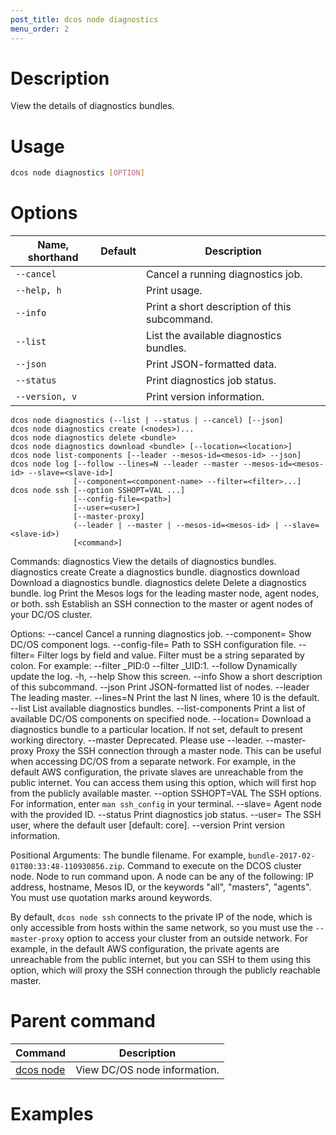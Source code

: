 ```yaml
---
post_title: dcos node diagnostics
menu_order: 2
---
```

    
# Description
View the details of diagnostics bundles.

# Usage

```bash
dcos node diagnostics [OPTION]
```

# Options

| Name, shorthand | Default | Description |
|---------|-------------|-------------|
| `--cancel`   |             | Cancel a running diagnostics job. |
| `--help, h`   |             |  Print usage. |
| `--info`   |             |  Print a short description of this subcommand. |
| `--list`   |             |  List the available diagnostics bundles. |
| `--json`   |             |  Print JSON-formatted data. |
| `--status`   |             |  Print diagnostics job status. |
| `--version, v`   |             | Print version information. |



    dcos node diagnostics (--list | --status | --cancel) [--json]
    dcos node diagnostics create (<nodes>)...
    dcos node diagnostics delete <bundle>
    dcos node diagnostics download <bundle> [--location=<location>]
    dcos node list-components [--leader --mesos-id=<mesos-id> --json]
    dcos node log [--follow --lines=N --leader --master --mesos-id=<mesos-id> --slave=<slave-id>]
                  [--component=<component-name> --filter=<filter>...]
    dcos node ssh [--option SSHOPT=VAL ...]
                  [--config-file=<path>]
                  [--user=<user>]
                  [--master-proxy]
                  (--leader | --master | --mesos-id=<mesos-id> | --slave=<slave-id>)
                  [<command>]

Commands:
    diagnostics
        View the details of diagnostics bundles.
    diagnostics create
        Create a diagnostics bundle.
    diagnostics download
        Download a diagnostics bundle.
    diagnostics delete
        Delete a diagnostics bundle.
    log
        Print the Mesos logs for the leading master node, agent nodes, or both.
    ssh
        Establish an SSH connection to the master or agent nodes of your DC/OS
        cluster.

Options:
    --cancel
        Cancel a running diagnostics job.
    --component=<component-name>
        Show DC/OS component logs.
    --config-file=<path>
        Path to SSH configuration file.
    --filter=<filter>
        Filter logs by field and value. Filter must be a string separated by colon.
        For example: --filter _PID:0 --filter _UID:1.
    --follow
        Dynamically update the log.
    -h, --help
        Show this screen.
    --info
        Show a short description of this subcommand.
    --json
        Print JSON-formatted list of nodes.
    --leader
        The leading master.
    --lines=N
        Print the last N lines, where 10 is the default.
    --list
        List available diagnostics bundles.
    --list-components
        Print a list of available DC/OS components on specified node.
    --location=<location>
        Download a diagnostics bundle to a particular location.
        If not set, default to present working directory.
    --master
        Deprecated. Please use --leader.
    --master-proxy
        Proxy the SSH connection through a master node. This can be useful when
        accessing DC/OS from a separate network. For example, in the default AWS
        configuration, the private slaves are unreachable from the public
        internet. You can access them using this option, which will first hop
        from the publicly available master.
    --option SSHOPT=VAL
        The SSH options. For information, enter `man ssh_config` in your
        terminal.
    --slave=<agent-id>
        Agent node with the provided ID.
    --status
        Print diagnostics job status.
    --user=<user>
        The SSH user, where the default user [default: core].
    --version
        Print version information.

Positional Arguments:
    <bundle>
        The bundle filename. For example, `bundle-2017-02-01T00:33:48-110930856.zip`.
    <command>
        Command to execute on the DCOS cluster node.
    <nodes>
        Node to run command upon. A node can be any of the following: IP address, hostname, Mesos ID, or the keywords "all", "masters", "agents". You must use quotation marks around keywords.

By default, `dcos node ssh` connects to the private IP of the node, which is only accessible from hosts within the same network, so you must use the `--master-proxy` option to access your cluster from an outside network. For example, in the default AWS configuration, the private agents are unreachable from the public internet, but you can SSH to them using this option, which will proxy the SSH connection through the publicly reachable master.

# Parent command

| Command | Description |
|---------|-------------|
| [dcos node](/docs/1.9/usage/cli/command-reference/dcos-node/) | View DC/OS node information. | 

# Examples


